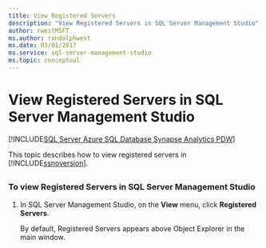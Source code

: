 ```yaml
---
title: View Registered Servers
description: "View Registered Servers in SQL Server Management Studio"
author: rwestMSFT
ms.author: randolphwest
ms.date: 03/01/2017
ms.service: sql-server-management-studio
ms.topic: conceptual
---
```


# View Registered Servers in SQL Server Management Studio

[!INCLUDE[SQL Server Azure SQL Database Synapse Analytics PDW](../includes/applies-to-version/sql-asdb-asdbmi-asa-pdw.md)]

This topic describes how to view registered servers in [!INCLUDE[ssnoversion](../includes/ssnoversion-md.md)].

## <a name="SSMSProcedure"></a>

### To view Registered Servers in SQL Server Management Studio  

1. In SQL Server Management Studio, on the **View** menu, click **Registered Servers**.

    By default, Registered Servers appears above Object Explorer in the main window.
